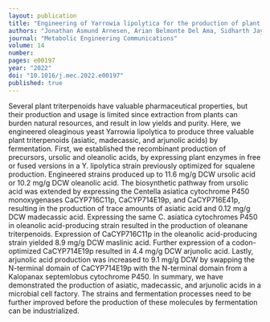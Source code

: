 ```yaml
---
layout: publication
title: "Engineering of Yarrowia lipolytica for the production of plant triterpenoids: asiatic, madecassic, and arjunolic acids."
authors: "Jonathan Asmund Arnesen, Arian Belmonte Del Ama, Sidharth Jayachandran, Jonathan Dahlin, Daniela Rago, Aaron John Christian Andersen, Irina Borodina"
journal: "Metabolic Engineering Communications"
volume: 14
number: 
pages: e00197
year: "2022"
doi: "10.1016/j.mec.2022.e00197"
published: true
---
```

Several plant triterpenoids have valuable pharmaceutical properties, but their production and usage is limited since extraction from plants can burden natural resources, and result in low yields and purity. Here, we engineered oleaginous yeast Yarrowia lipolytica to produce three valuable plant triterpenoids (asiatic, madecassic, and arjunolic acids) by fermentation. First, we established the recombinant production of precursors, ursolic and oleanolic acids, by expressing plant enzymes in free or fused versions in a Y. lipolytica strain previously optimized for squalene production. Engineered strains produced up to 11.6 mg/g DCW ursolic acid or 10.2 mg/g DCW oleanolic acid. The biosynthetic pathway from ursolic acid was extended by expressing the Centella asiatica cytochrome P450 monoxygenases CaCYP716C11p, CaCYP714E19p, and CaCYP716E41p, resulting in the production of trace amounts of asiatic acid and 0.12 mg/g DCW madecassic acid. Expressing the same C. asiatica cytochromes P450 in oleanolic acid-producing strain resulted in the production of oleanane triterpenoids. Expression of CaCYP716C11p in the oleanolic acid-producing strain yielded 8.9 mg/g DCW maslinic acid. Further expression of a codon-optimized CaCYP714E19p resulted in 4.4 mg/g DCW arjunolic acid. Lastly, arjunolic acid production was increased to 9.1 mg/g DCW by swapping the N-terminal domain of CaCYP714E19p with the N-terminal domain from a Kalopanax septemlobus cytochrome P450. In summary, we have demonstrated the production of asiatic, madecassic, and arjunolic acids in a microbial cell factory. The strains and fermentation processes need to be further improved before the production of these molecules by fermentation can be industrialized.
